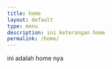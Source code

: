 ```yaml
---
title: home
layout: default
type: menu
description: ini keterangan home
permalink: /home/
---
```


ini adalah home nya